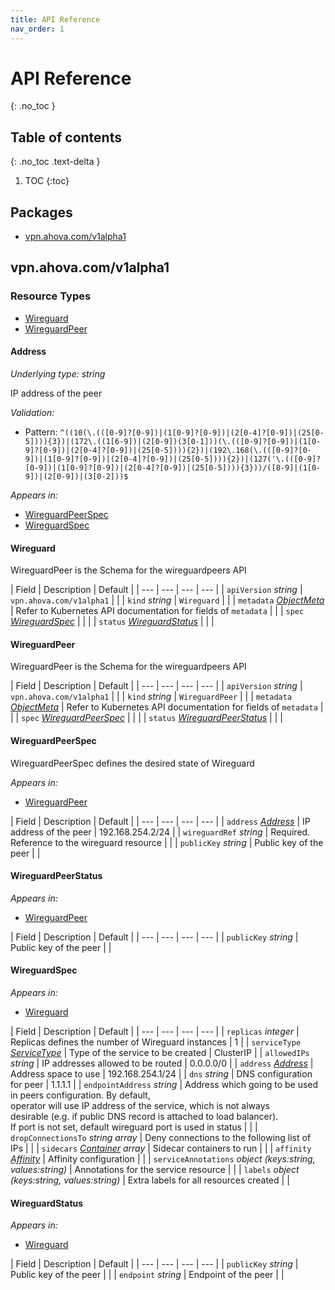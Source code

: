 ```yaml
---
title: API Reference
nav_order: 1
---
```


# API Reference
{: .no_toc }

## Table of contents
{: .no_toc .text-delta }

1. TOC
{:toc}

## Packages
- [vpn.ahova.com/v1alpha1](#vpnahovacomv1alpha1)


## vpn.ahova.com/v1alpha1


### Resource Types
- [Wireguard](#wireguard)
- [WireguardPeer](#wireguardpeer)



#### Address

_Underlying type:_ _string_

IP address of the peer

_Validation:_
- Pattern: `^((10(\.(([0-9]?[0-9])|(1[0-9]?[0-9])|(2[0-4]?[0-9])|(25[0-5]))){3})|(172\.((1[6-9])|(2[0-9])(3[0-1]))(\.(([0-9]?[0-9])|(1[0-9]?[0-9])|(2[0-4]?[0-9])|(25[0-5]))){2})|(192\.168(\.(([0-9]?[0-9])|(1[0-9]?[0-9])|(2[0-4]?[0-9])|(25[0-5]))){2})|(127('\.(([0-9]?[0-9])|(1[0-9]?[0-9])|(2[0-4]?[0-9])|(25[0-5]))){3}))/([8-9]|(1[0-9])|(2[0-9])|(3[0-2]))$`

_Appears in:_
- [WireguardPeerSpec](#wireguardpeerspec)
- [WireguardSpec](#wireguardspec)



#### Wireguard



WireguardPeer is the Schema for the wireguardpeers API





| Field | Description | Default |
| --- | --- | --- | --- |
| `apiVersion` _string_ | `vpn.ahova.com/v1alpha1` | |
| `kind` _string_ | `Wireguard` | |
| `metadata` _[ObjectMeta](https://kubernetes.io/docs/reference/generated/kubernetes-api/v1.31/#objectmeta-v1-meta)_ | Refer to Kubernetes API documentation for fields of `metadata` |  |
| `spec` _[WireguardSpec](#wireguardspec)_ |  |  |
| `status` _[WireguardStatus](#wireguardstatus)_ |  |  |


#### WireguardPeer



WireguardPeer is the Schema for the wireguardpeers API





| Field | Description | Default |
| --- | --- | --- | --- |
| `apiVersion` _string_ | `vpn.ahova.com/v1alpha1` | |
| `kind` _string_ | `WireguardPeer` | |
| `metadata` _[ObjectMeta](https://kubernetes.io/docs/reference/generated/kubernetes-api/v1.31/#objectmeta-v1-meta)_ | Refer to Kubernetes API documentation for fields of `metadata` |  |
| `spec` _[WireguardPeerSpec](#wireguardpeerspec)_ |  |  |
| `status` _[WireguardPeerStatus](#wireguardpeerstatus)_ |  |  |


#### WireguardPeerSpec



WireguardPeerSpec defines the desired state of Wireguard



_Appears in:_
- [WireguardPeer](#wireguardpeer)

| Field | Description | Default |
| --- | --- | --- | --- |
| `address` _[Address](#address)_ | IP address of the peer | 192.168.254.2/24 |
| `wireguardRef` _string_ | Required. Reference to the wireguard resource |  |
| `publicKey` _string_ | Public key of the peer |  |


#### WireguardPeerStatus







_Appears in:_
- [WireguardPeer](#wireguardpeer)

| Field | Description | Default |
| --- | --- | --- | --- |
| `publicKey` _string_ | Public key of the peer |  |


#### WireguardSpec







_Appears in:_
- [Wireguard](#wireguard)

| Field | Description | Default |
| --- | --- | --- | --- |
| `replicas` _integer_ | Replicas defines the number of Wireguard instances | 1 |
| `serviceType` _[ServiceType](https://kubernetes.io/docs/reference/generated/kubernetes-api/v1.31/#servicetype-v1-core)_ | Type of the service to be created | ClusterIP |
| `allowedIPs` _string_ | IP addresses allowed to be routed | 0.0.0.0/0 |
| `address` _[Address](#address)_ | Address space to use | 192.168.254.1/24 |
| `dns` _string_ | DNS configuration for peer | 1.1.1.1 |
| `endpointAddress` _string_ | Address which going to be used in peers configuration. By default,<br />operator will use IP address of the service, which is not always<br />desirable (e.g. if public DNS record is attached to load balancer).<br />If port is not set, default wireguard port is used in status |  |
| `dropConnectionsTo` _string array_ | Deny connections to the following list of IPs |  |
| `sidecars` _[Container](https://kubernetes.io/docs/reference/generated/kubernetes-api/v1.31/#container-v1-core) array_ | Sidecar containers to run |  |
| `affinity` _[Affinity](https://kubernetes.io/docs/reference/generated/kubernetes-api/v1.31/#affinity-v1-core)_ | Affinity configuration |  |
| `serviceAnnotations` _object (keys:string, values:string)_ | Annotations for the service resource |  |
| `labels` _object (keys:string, values:string)_ | Extra labels for all resources created |  |


#### WireguardStatus







_Appears in:_
- [Wireguard](#wireguard)

| Field | Description | Default |
| --- | --- | --- | --- |
| `publicKey` _string_ | Public key of the peer |  |
| `endpoint` _string_ | Endpoint of the peer |  |


